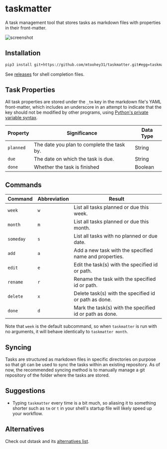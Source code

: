 # taskmatter

A task management tool that stores tasks as markdown files with properties in their front-matter.

![screenshot](https://user-images.githubusercontent.com/36740602/149677423-c6cb4b8d-8098-4bfe-9ab1-ddb157708a0d.png)

## Installation

```sh
pip3 install git+https://github.com/mtoohey31/taskmatter.git#egg=taskmatter
```

See [releases](https://github.com/mtoohey31/taskmatter/releases) for shell completion files.

## Task Properties

All task properties are stored under the `_tm` key in the markdown file's YAML front-matter, which includes an underscore in an attempt to indicate that the key should not be modified by other programs, using [Python's private variable syntax](https://docs.python.org/3/tutorial/classes.html#private-variables).

| Property  | Significance                               | Data Type |
| --------- | ------------------------------------------ | --------- |
| `planned` | The date you plan to complete the task by. | String    |
| `due`     | The date on which the task is due.         | String    |
| `done`    | Whether the task is finished               | Boolean   |

## Commands

| Command   | Abbreviation | Result                                                  |
| --------- | ------------ | ------------------------------------------------------- |
| `week`    | `w`          | List all tasks planned or due this week.                |
| `month`   | `m`          | List all tasks planned or due this month.               |
| `someday` | `s`          | List all tasks with no planned or due date.             |
| `add`     | `a`          | Add a new task with the specified name and properties.  |
| `edit`    | `e`          | Edit the task(s) with the specified id or path.         |
| `rename`  | `r`          | Rename the task with the specified id or path.          |
| `delete`  | `x`          | Delete task(s) with the specified id or path as done.   |
| `done`    | `d`          | Mark the task(s) with the specified id or path as done. |

Note that `week` is the default subcommand, so when `taskmatter` is run with no arguments, it will behave identically to `taskmatter month`.

## Syncing

Tasks are structured as markdown files in specific directories on purpose so that git can be used to sync the tasks within an existing repository. As of now, the recommended syncing method is to manually manage a git repository of the folder where the tasks are stored.

## Suggestions

- Typing `taskmatter` every time is a bit much, so aliasing it to something shorter such as `tm` or `t` in your shell's startup file will likely speed up your workflow.

## Alternatives

Check out dstask and its [alternatives list](https://github.com/naggie/dstask#alternatives).
